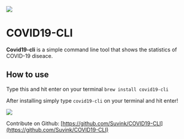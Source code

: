 

<img src="https://i.ytimg.com/vi/OTYfke545vI/maxresdefault.jpg">

# COVID19-CLI


**Covid19-cli** is a simple command line tool that shows the statistics of COVID-19 diseace.

## How to use

Type this and hit enter on your terminal
`brew install covid19-cli`

After installing simply type 	`covid19-cli` on your terminal and hit enter!

<img src="https://i.imgur.com/KKidurs.png">


Contribute on Github: <a href="[https://github.com/Suvink/COVID19-CLI](https://github.com/Suvink/COVID19-CLI)">[https://github.com/Suvink/COVID19-CLI](https://github.com/Suvink/COVID19-CLI)</a>